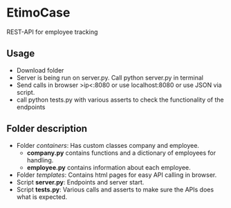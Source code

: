 # EtimoCase
REST-API for employee tracking

## Usage
- Download folder
- Server is being run on server.py. Call python server.py in terminal
- Send calls in browser \>ip\<:8080 or use localhost:8080 or use JSON via script.
- call python tests.py with various asserts to check the functionality of the endpoints


## Folder description 
- Folder *containers*: Has custom classes company and employee.
  - **company.py** contains functions and a dictionary of employees for handling.
  - **employee.py** contains information about each employee.
- Folder *templates*: Contains html pages for easy API calling in browser.
- Script **server.py**: Endpoints and server start.
- Script **tests.py**: Various calls and asserts to make sure the APIs does what is expected.
